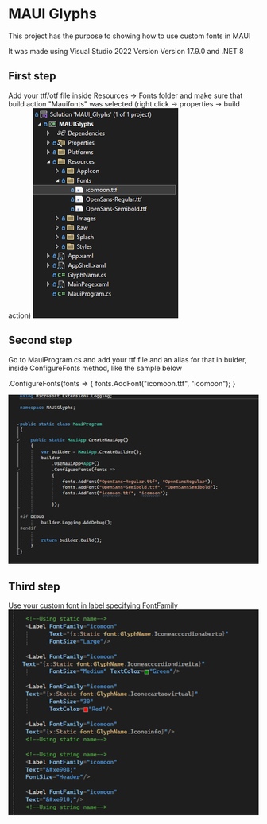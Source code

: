 
# MAUI Glyphs

This project has the purpose to showing how to use custom fonts in MAUI

It was made using Visual Studio 2022 Version Version 17.9.0 and .NET 8




## First step
Add your ttf/otf file inside Resources -> Fonts folder and make sure that build action "Mauifonts" was selected (right click -> properties -> build action)
![App Screenshot](https://raw.githubusercontent.com/felipefrg/MAUI_Glyphs/main/sc/folder.png)

## Second step
Go to MauiProgram.cs and add your ttf file and an alias for that in buider, inside ConfigureFonts method, like the sample below

.ConfigureFonts(fonts =>
{
	fonts.AddFont("icomoon.ttf", "icomoon");
}

![App Screenshot](https://raw.githubusercontent.com/felipefrg/MAUI_Glyphs/main/sc/mauiprogram.png)

## Third step
Use your custom font in label specifying FontFamily
![App Screenshot](https://raw.githubusercontent.com/felipefrg/MAUI_Glyphs/main/sc/label.png)
